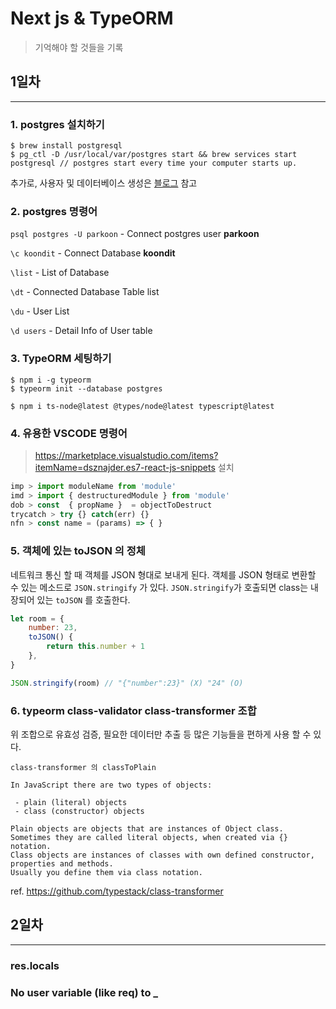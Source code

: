 # Next js & TypeORM

> 기억해야 할 것들을 기록

## 1일차

---

### 1. postgres 설치하기

```
$ brew install postgresql
$ pg_ctl -D /usr/local/var/postgres start && brew services start postgresql // postgres start every time your computer starts up.
```

추가로, 사용자 및 데이터베이스 생성은 [블로그](https://www.codementor.io/@engineerapart/getting-started-with-postgresql-on-mac-osx-are8jcopb) 참고

### 2. postgres 명령어

`psql postgres -U parkoon` - Connect postgres user **parkoon**

`\c koondit` - Connect Database **koondit**

`\list` - List of Database

`\dt` - Connected Database Table list

`\du` - User List

`\d users` - Detail Info of User table

### 3. TypeORM 세팅하기

```
$ npm i -g typeorm
$ typeorm init --database postgres

$ npm i ts-node@latest @types/node@latest typescript@latest
```

### 4. 유용한 VSCODE 명령어

> https://marketplace.visualstudio.com/items?itemName=dsznajder.es7-react-js-snippets 설치

```javascript
imp > import moduleName from 'module'
imd > import { destructuredModule } from 'module'
dob > const  { propName }  = objectToDestruct
trycatch > try {} catch(err) {}
nfn > const name = (params) => { }
```

### 5. 객체에 있는 toJSON 의 정체

네트워크 통신 할 때 객체를 JSON 형대로 보내게 된다. 객체를 JSON 형태로 변환할 수 있는 메소드로 `JSON.stringify` 가 있다. `JSON.stringify`가 호출되면 class는 내장되어 있는 `toJSON` 를 호출한다.

```javascript
let room = {
    number: 23,
    toJSON() {
        return this.number + 1
    },
}

JSON.stringify(room) // "{"number":23}" (X) "24" (O)
```

### 6. typeorm class-validator class-transformer 조합

위 조합으로 유효성 검증, 필요한 데이터만 추출 등 많은 기능들을 편하게 사용 할 수 있다.

`class-transformer 의 classToPlain`

```
In JavaScript there are two types of objects:

 - plain (literal) objects
 - class (constructor) objects

Plain objects are objects that are instances of Object class.
Sometimes they are called literal objects, when created via {} notation.
Class objects are instances of classes with own defined constructor, properties and methods.
Usually you define them via class notation.
```

ref. https://github.com/typestack/class-transformer

## 2일차

---

### res.locals

### No user variable (like req) to \_

